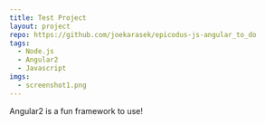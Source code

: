 ```yaml
---
title: Test Project
layout: project
repo: https://github.com/joekarasek/epicodus-js-angular_to_do
tags:
  - Node.js
  - Angular2
  - Javascript
imgs:
  - screenshot1.png
---
```

Angular2 is a fun framework to use!
